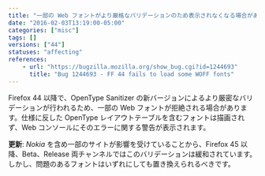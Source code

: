 ```yaml
---
title: "一部の Web フォントがより厳格なバリデーションのため表示されなくなる場合があります"
date: "2016-02-03T13:19:00-05:00"
categories: ["misc"]
tags: []
versions: ["44"]
statuses: "affecting"
references:
    - url: "https://bugzilla.mozilla.org/show_bug.cgi?id=1244693"
      title: "Bug 1244693 - FF 44 fails to load some WOFF fonts"
---
```

Firefox 44 以降で、OpenType Sanitizer の新バージョンによるより厳密なバリデーションが行われるため、一部の Web フォントが拒絶される場合があります。仕様に反した OpenType レイアウトテーブルを含むフォントは描画されず、Web コンソールにそのエラーに関する警告が表示されます。

**更新**: *Nokia* を含め一部のサイトが影響を受けていることから、Firefox 45 以降、Beta、Release 両チャンネルではこのバリデーションは緩和されています。しかし、問題のあるフォントはいずれにしても置き換えられるべきです。
